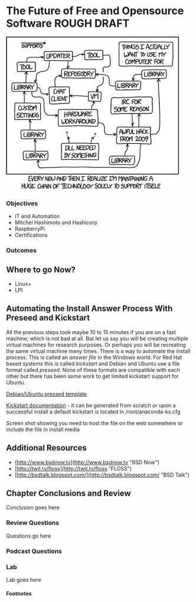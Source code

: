 # The Future of Free and Opensource Software ROUGH DRAFT
![*Creating technology to support technology.*](images/Chapter-Header/Chapter-15/tech_loops-2.png "Tech Loops")

### Objectives

   * IT and Automation
   * Mitchel Hashimoto and Hashicorp
   * RaspberryPi
   * Certifications

### Outcomes

## Where to go Now?

   * Linux+
   * LPI

## Automating the Install Answer Process With Preseed and Kickstart  

  All the previous steps took maybe 10 to 15 minutes if you are on a fast machine; which is not bad at all.  But let us say you will be creating multiple virtual machines for research purposes. Or perhaps you will be recreating the same virtual machine many times.  There is a way to automate the install process.  This is called an *answer file* in the Windows world.  For Red Hat based systems this is called *kickstart* and Debian and Ubuntu use a file format called *preseed*.  None of these formats are compatible with each other but there has been some work to get limited kickstart support for Ubuntu.  

  [Debian/Ubuntu pressed template](https://help.ubuntu.com/lts/installation-guide/amd64/apb.html "Preseed")

  [Kickstart documentation](https://docs.fedoraproject.org/en-US/Fedora/18/html/Installation_Guide/s1-kickstart2-file.html) - it can be generated from scratch or upon a successful install a default kickstart is located in /root/anaconda-ks.cfg

Screen shot showing you need to host the file on the web somewhere or include the file in install media

## Additional Resources

*  [http://www.bsdnow.tv](http://www.bsdnow.tv "BSD Now")
*  [http://twit.tv/floss](http://twit.tv/floss "FLOSS")
*  [http://bsdtalk.blogspot.com/](http://bsdtalk.blogspot.com/ "BSD Talk")

## Chapter Conclusions and Review

  Conclusion goes here

### Review Questions

  Questions go here

### Podcast Questions


### Lab

 Lab goes here

#### Footnotes
